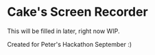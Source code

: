 # Cake's Screen Recorder

This will be filled in later, right now WIP.

Created for Peter's Hackathon September :)
